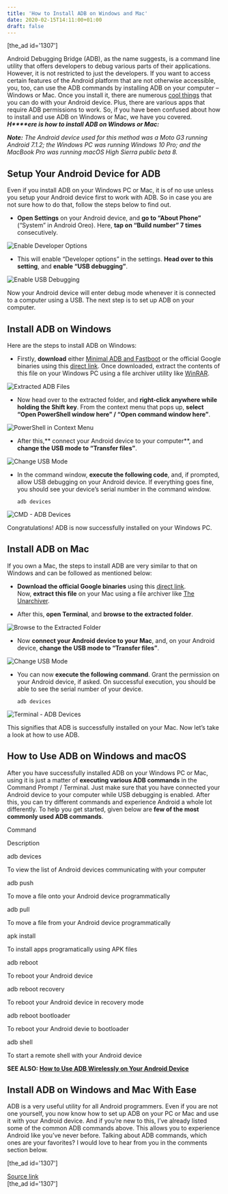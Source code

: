 ```yaml
---
title: 'How to Install ADB on Windows and Mac'
date: 2020-02-15T14:11:00+01:00
draft: false
---
```


\[the\_ad id='1307'\]  
  

  

Android Debugging Bridge (ADB), as the name suggests, is a command line utility that offers developers to debug various parts of their applications. However, it is not restricted to just the developers. If you want to access certain features of the Android platform that are not otherwise accessible, you, too, can use the ADB commands by installing ADB on your computer – Windows or Mac. Once you install it, there are numerous [cool things](https://beebom.com/cool-things-adb-lets-you-do-android-device/) that you can do with your Android device. Plus, there are various apps that require ADB permissions to work. So, if you have been confused about how to install and use ADB on Windows or Mac, we have you covered. _**H****ere is how to install ADB on Windows or Mac:**_  

_**Note:** The Android device used for this method was a Moto G3 running Android 7.1.2; the Windows PC was running Windows 10 Pro; and the MacBook Pro was running macOS High Sierra public beta 8._  

Setup Your Android Device for ADB
---------------------------------

  

Even if you install ADB on your Windows PC or Mac, it is of no use unless you setup your Android device first to work with ADB. So in case you are not sure how to do that, follow the steps below to find out.  

*   **Open Settings** on your Android device, and **go to “About Phone”** (“System” in Android Oreo). Here, **tap on “Build number” 7 times** consecutively.
  

![Enable Developer Options](https://beebom.com/wp-content/uploads/2017/09/Enable-Developer-Options-1.jpg)

*   This will enable “Developer options” in the settings. **Head over to this setting**, and **enable “USB debugging”**.
  

![Enable USB Debugging](https://beebom.com/wp-content/uploads/2017/09/Enable-USB-Debugging.jpg)

Now your Android device will enter debug mode whenever it is connected to a computer using a USB. The next step is to set up ADB on your computer.  

Install ADB on Windows
----------------------

  

Here are the steps to install ADB on Windows:  

*   Firstly, **download** either [Minimal ADB and Fastboot](https://forum.xda-developers.com/showthread.php?t=2317790) or the official Google binaries using this [direct link](https://dl.google.com/android/repository/platform-tools-latest-windows.zip). Once downloaded, extract the contents of this file on your Windows PC using a file archiver utility like [WinRAR](https://www.win-rar.com/download.html?&L=0).
  

![Extracted ADB Files](https://beebom.com/wp-content/uploads/2017/09/Extracted-ADB-Files.jpg)

*   Now head over to the extracted folder, and **right-click anywhere while holding the Shift key**. From the context menu that pops up, **select “Open PowerShell window here” / “Open command window here”**.
  

![PowerShell in Context Menu](https://beebom.com/wp-content/uploads/2017/09/PowerShell-in-Context-Menu.jpg)

  
  

  

*   After this,** connect your Android device to your computer**, and **change the USB mode to “Transfer files”**.
  

![Change USB Mode](https://beebom.com/wp-content/uploads/2017/09/Change-USB-Mode.png)

*   In the command window, **execute the following code**, and, if prompted, allow USB debugging on your Android device. If everything goes fine, you should see your device’s serial number in the command window.  
    ```
    adb devices
    ```  
    
  

![CMD - ADB Devices](https://beebom.com/wp-content/uploads/2017/09/CMD-ADB-Devices.jpg)

Congratulations! ADB is now successfully installed on your Windows PC.  

Install ADB on Mac
------------------

  

If you own a Mac, the steps to install ADB are very similar to that on Windows and can be followed as mentioned below:  

*   **Download the official Google binaries** using this [direct link](https://dl.google.com/android/repository/platform-tools-latest-darwin.zip). Now, **extract this file** on your Mac using a file archiver like [The Unarchiver](https://theunarchiver.com/).
  
*   After this, **open Terminal**, and **browse to the extracted folder**.
  

![Browse to the Extracted Folder](https://beebom.com/wp-content/uploads/2017/09/Browse-to-the-Extracted-Folder.jpg)

*   Now **connect your Android device to your Mac**, and, on your Android device, **change the USB mode to “Transfer files”**.
  

![Change USB Mode](https://beebom.com/wp-content/uploads/2017/09/Change-USB-Mode.png)

*   You can now **execute the following command**. Grant the permission on your Android device, if asked. On successful execution, you should be able to see the serial number of your device.  
    ```
    adb devices
    ```  
    
  

![Terminal - ADB Devices](https://beebom.com/wp-content/uploads/2017/09/Terminal-ADB-Devices.jpg)

This signifies that ADB is successfully installed on your Mac. Now let’s take a look at how to use ADB.  

How to Use ADB on Windows and macOS
-----------------------------------

  

After you have successfully installed ADB on your Windows PC or Mac, using it is just a matter of **executing various ADB commands** in the Command Prompt / Terminal. Just make sure that you have connected your Android device to your computer while USB debugging is enabled. After this, you can try different commands and experience Android a whole lot differently. To help you get started, given below are **few of the most commonly used ADB commands**.  

  
  
  
  
  
  
  
  
  

Command

Description

adb devices

To view the list of Android devices communicating with your computer

adb push

To move a file onto your Android device programmatically

adb pull

To move a file from your Android device programmatically

apk install

To install apps programatically using APK files

adb reboot

To reboot your Android device

adb reboot recovery

To reboot your Android device in recovery mode

adb reboot bootloader

To reboot your Android devie to bootloader

adb shell

To start a remote shell with your Android device

**SEE ALSO: [How to Use ADB Wirelessly on Your Android Device](https://beebom.com/how-use-adb-wirelessly-android-device/)**  

Install ADB on Windows and Mac With Ease
----------------------------------------

  

ADB is a very useful utility for all Android programmers. Even if you are not one yourself, you now know how to set up ADB on your PC or Mac and use it with your Android device. And if you’re new to this, I’ve already listed some of the common ADB commands above. This allows you to experience Android like you’ve never before. Talking about ADB commands, which ones are your favorites? I would love to hear from you in the comments section below.  

  
  
\[the\_ad id='1307'\]  
  
[Source link](https://beebom.com/how-to-install-adb-windows-mac/)  
\[the\_ad id='1307'\]